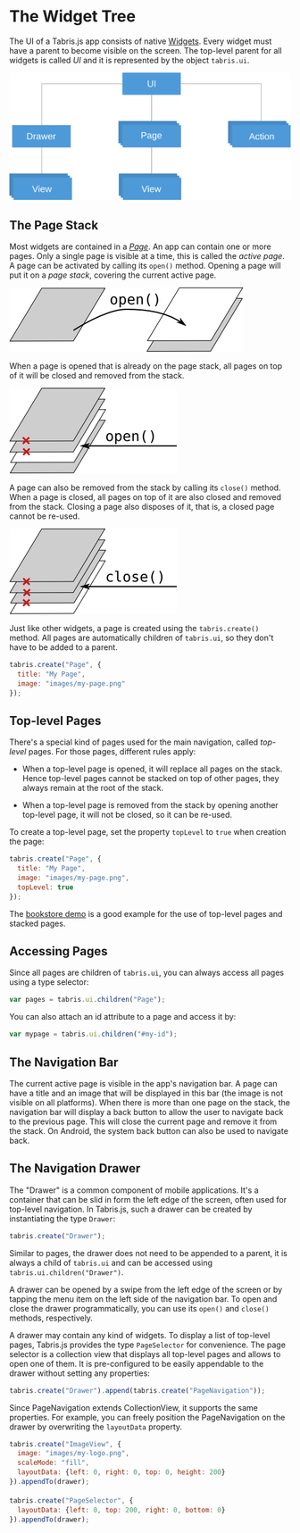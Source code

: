 # The Widget Tree

The UI of a Tabris.js app consists of native [Widgets](widgets). Every widget must have a parent to become visible on the screen. The top-level parent for all widgets is called *UI* and it is represented by the object `tabris.ui`.

![The Widget Tree](img/widget-tree.png)

## The Page Stack

Most widgets are contained in a [*Page*](widget-types#page). An app can contain one or more pages. Only a single page is visible at a time, this is called the *active page*. A page can be activated by calling its `open()` method. Opening a page will put it on a *page stack*, covering the current active page.

![Opening a page](img/page-open.png)

When a page is opened that is already on the page stack, all pages on top of it will be closed and removed from the stack.

![Opening a page on the stack](img/page-open-stacked.png)

A page can also be removed from the stack by calling its `close()` method. When a page is closed, all pages on top of it are also closed and removed from the stack. Closing a page also disposes of it, that is, a closed page cannot be re-used.

![Closing a page on the stack](img/page-close.png)

Just like other widgets, a page is created using the `tabris.create()` method. All pages are automatically children of `tabris.ui`, so they don't have to be added to a parent.

```js
tabris.create("Page", {
  title: "My Page",
  image: "images/my-page.png"
});
```

## Top-level Pages

There's a special kind of pages used for the main navigation, called *top-level* pages. For those pages, different rules apply:

* When a top-level page is opened, it will replace all pages on the stack. Hence top-level pages cannot be stacked on top of other pages, they always remain at the root of the stack.

* When a top-level page is removed from the stack by opening another top-level page, it will not be closed, so it can be re-used.

To create a top-level page, set the property `topLevel` to `true` when creation the page:

```js
tabris.create("Page", {
  title: "My Page",
  image: "images/my-page.png",
  topLevel: true
});
```

The [bookstore demo](https://github.com/eclipsesource/tabris-js/tree/master/examples/bookstore) is a good example for the use of top-level pages and stacked pages.

## Accessing Pages

Since all pages are children of `tabris.ui`, you can always access all pages using a type selector:

```js
var pages = tabris.ui.children("Page");
```

You can also attach an id attribute to a page and access it by:

```js
var mypage = tabris.ui.children("#my-id");
```

## The Navigation Bar

The current active page is visible in the app's navigation bar. A page can have a title and an image that will be displayed in this bar (the image is not visible on all platforms). When there is more than one page on the stack, the navigation bar will display a back button to allow the user to navigate back to the previous page. This will close the current page and remove it from the stack. On Android, the system back button can also be used to navigate back.

## The Navigation Drawer

The "Drawer" is a common component of mobile applications. It's a container that can be slid in form the left edge of the screen, often used for top-level navigation. In Tabris.js, such a drawer can be created by instantiating the type `Drawer`:

```js
tabris.create("Drawer");
```

Similar to pages, the drawer does not need to be appended to a parent, it is always a child of `tabris.ui` and can be accessed using `tabris.ui.children("Drawer")`.

A drawer can be opened by a swipe from the left edge of the screen or by tapping the menu item on the left side of the navigation bar. To open and close the drawer programmatically, you can use its `open()` and `close()` methods, respectively.

A drawer may contain any kind of widgets. To display a list of top-level pages, Tabris.js provides the type `PageSelector` for convenience. The page selector is a collection view that displays all top-level pages and allows to open one of them. It is pre-configured to be easily appendable to the drawer without setting any properties:

```js
tabris.create("Drawer").append(tabris.create("PageNavigation"));
```

Since PageNavigation extends CollectionView, it supports the same properties. For example, you can freely position the PageNavigation on the drawer by overwriting the `layoutData` property.

```js
tabris.create("ImageView", {
  image: "images/my-logo.png",
  scaleMode: "fill",
  layoutData: {left: 0, right: 0, top: 0, height: 200}
}).appendTo(drawer);

tabris.create("PageSelector", {
  layoutData: {left: 0, top: 200, right: 0, bottom: 0}
}).appendTo(drawer);
```
